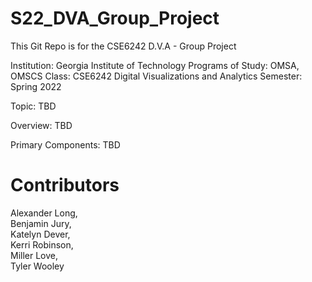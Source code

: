 # S22_DVA_Group_Project

This Git Repo is for the CSE6242 D.V.A - Group Project


Institution: Georgia Institute of Technology
Programs of Study: OMSA, OMSCS
Class: CSE6242 Digital Visualizations and Analytics
Semester: Spring 2022

Topic: TBD

Overview: TBD

Primary Components: TBD


# Contributors

Alexander Long,  
Benjamin Jury,  
Katelyn Dever,  
Kerri Robinson,  
Miller Love,   
Tyler Wooley 


